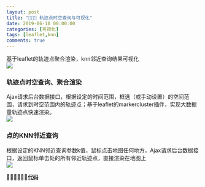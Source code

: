 ```yaml
---
layout: post
title: "👩🏻‍🔧 轨迹点时空查询与可视化"
date: 2019-06-10 00:00:00
categories: [可视化]
tags: [leaflet,knn]
comments: true
---
```


基于leaflet的轨迹点聚合渲染，knn邻近查询结果可视化
<img src="/image/posts/blog1703.bmp" style="display:block;margin:0 auto;"> 
<!--more-->

### 轨迹点时空查询、聚合渲染
Ajax请求后台数据接口，根据设定的时间范围，框选（或手动设置）的空间范围，请求到时空范围内的轨迹点；基于leaflet的markercluster插件，实现大数据量轨迹点快速渲染。
<img src="/image/posts/blog1701.gif" style="display:block;margin:0 auto;"> 

### 点的KNN邻近查询
根据设定的KNN邻近查询参数k值，鼠标点击地图任何地方，Ajax请求后台数据接口，返回鼠标单击处的所有邻近轨迹点，直接渲染在地图上
<img src="/image/posts/blog1702.gif" style="display:block;margin:0 auto;"> 

👩🏻‍💻🥱✨🧐**[代码](https://github.com/gehuiling/point-query-visualization)**